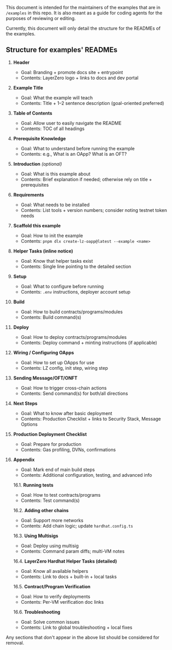 This document is intended for the maintainers of the examples that are in `/examples` in this repo. It is also meant as a guide for coding agents for the purposes of reviewing or editing.

Currently, this document will only detail the structure for the READMEs of the examples.

## Structure for examples' READMEs

1. **Header**
   - Goal: Branding + promote docs site + entrypoint
   - Contents: LayerZero logo + links to docs and dev portal

2. **Example Title**
   - Goal: What the example will teach
   - Contents: Title + 1–2 sentence description (goal-oriented preferred)

3. **Table of Contents**
   - Goal: Allow user to easily navigate the README
   - Contents: TOC of all headings

4. **Prerequisite Knowledge**
   - Goal: What to understand before running the example
   - Contents: e.g., What is an OApp? What is an OFT?

5. **Introduction** _(optional)_
   - Goal: What is this example about
   - Contents: Brief explanation if needed; otherwise rely on title + prerequisites

6. **Requirements**
   - Goal: What needs to be installed
   - Contents: List tools + version numbers; consider noting testnet token needs

7. **Scaffold this example**
   - Goal: How to init the example
   - Contents: `pnpm dlx create-lz-oapp@latest --example <name>`

8. **Helper Tasks (inline notice)**
   - Goal: Know that helper tasks exist
   - Contents: Single line pointing to the detailed section

9. **Setup**
   - Goal: What to configure before running
   - Contents: `.env` instructions, deployer account setup

10. **Build**
    - Goal: How to build contracts/programs/modules
    - Contents: Build command(s)

11. **Deploy**
    - Goal: How to deploy contracts/programs/modules
    - Contents: Deploy command + minting instructions (if applicable)

12. **Wiring / Configuring OApps**
    - Goal: How to set up OApps for use
    - Contents: LZ config, init step, wiring step

13. **Sending Message/OFT/ONFT**
    - Goal: How to trigger cross-chain actions
    - Contents: Send command(s) for both/all directions

14. **Next Steps**
    - Goal: What to know after basic deployment
    - Contents: Production Checklist + links to Security Stack, Message Options

15. **Production Deployment Checklist**
    - Goal: Prepare for production
    - Contents: Gas profiling, DVNs, confirmations

16. **Appendix**
    - Goal: Mark end of main build steps
    - Contents: Additional configuration, testing, and advanced info

    16.1. **Running tests**
       - Goal: How to test contracts/programs
       - Contents: Test command(s)

    16.2. **Adding other chains**
       - Goal: Support more networks
       - Contents: Add chain logic; update `hardhat.config.ts`

    16.3. **Using Multisigs**
       - Goal: Deploy using multisig
       - Contents: Command param diffs; multi-VM notes

    16.4. **LayerZero Hardhat Helper Tasks (detailed)**
       - Goal: Know all available helpers
       - Contents: Link to docs + built-in + local tasks

    16.5. **Contract/Program Verification**
       - Goal: How to verify deployments
       - Contents: Per-VM verification doc links

    16.6. **Troubleshooting**
       - Goal: Solve common issues
       - Contents: Link to global troubleshooting + local fixes





Any sections that don't appear in the above list should be considered for removal.